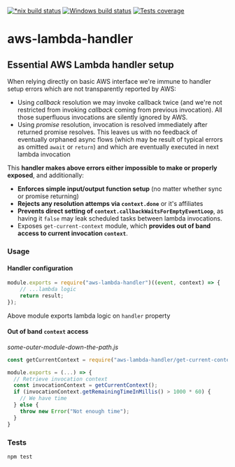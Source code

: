 [![*nix build status][nix-build-image]][nix-build-url]
[![Windows build status][win-build-image]][win-build-url]
[![Tests coverage][cov-image]][cov-url]

# aws-lambda-handler

## Essential AWS Lambda handler setup

When relying directly on basic AWS interface we're immune to handler setup errors which are not transparently reported by AWS:

-   Using _callback_ resolution we may invoke callback twice (and we're not restricted from invoking _callback_ coming from previous invocation). All those superfluous invocations are silently ignored by AWS.
-   Using _promise_ resolution, invocation is resolved immediately after returned promise resolves. This leaves us with no feedback of eventually orphaned async flows (which may be result of typical errors as omitted `await` or `return`) and which are eventually executed in next lambda invocation

This **handler makes above errors either impossible to make or properly exposed**, and additionally:

-   **Enforces simple input/output function setup** (no matter whether sync or promise returning)
-   **Rejects any resolution attemps via `context.done`** or it's affiliates
-   **Prevents direct setting of `context.callbackWaitsForEmptyEventLoop`**, as having it `false` may leak scheduled tasks between lambda invocations.
-   Exposes `get-current-context` module, which **provides out of band access to current invocation `context`**.

### Usage

#### Handler configuration

```javascript
module.exports = require("aws-lambda-handler")((event, context) => {
    // ...lambda logic
    return result;
});
```

Above module exports lambda logic on `handler` property

#### Out of band `context` access

_some-outer-module-down-the-path.js_

```javascript
const getCurrentContext = require("aws-lambda-handler/get-current-context");

module.exports = (...) => {
  // Retrieve invocation context
  const invocationContext = getCurrentContext();
  if (invocationContext.getRemainingTimeInMillis() > 1000 * 60) {
    // We have time
  } else {
    throw new Error("Not enough time");
  }
}
```

### Tests

```bash
npm test
```

[nix-build-image]: https://semaphoreci.com/api/v1/medikoo-org/aws-lambda-handler/branches/master/shields_badge.svg
[nix-build-url]: https://semaphoreci.com/medikoo-org/aws-lambda-handler
[win-build-image]: https://ci.appveyor.com/api/projects/status/pf6tqdw7peshona2?svg=true
[win-build-url]: https://ci.appveyor.com/api/project/medikoo/aws-lambda-handler
[cov-image]: https://img.shields.io/codecov/c/github/medikoo/aws-lambda-handler.svg
[cov-url]: https://codecov.io/gh/medikoo/aws-lambda-handler
[transpilation-image]: https://img.shields.io/badge/transpilation-free-brightgreen.svg
